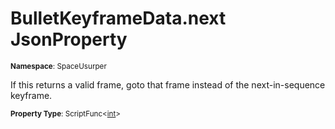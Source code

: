 # BulletKeyframeData.next JsonProperty

<small>**Namespace**: SpaceUsurper</small>

If this returns a valid frame, goto that frame instead of the next-in-sequence keyframe.

<small>**Property Type**: ScriptFunc&lt;[int](https://docs.microsoft.com/en-us/dotnet/api/system.int32?view=netframework-4.5)&gt;</small>

